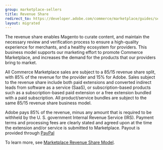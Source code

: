 ```yaml
---
group: marketplace-sellers
title: Revenue Share
redirect_to: https://developer.adobe.com/commerce/marketplace/guides/sellers/revenue-share/
layout: migrated
---
```


The revenue share enables Magento to curate content, and maintain the necessary review and verification process to ensure a high-quality experience for merchants, and a healthy ecosystem for providers. This business model supports our marketing effort to promote Commerce Marketplace, and increases the demand for the products that our providers bring to market.

All Commerce Marketplace sales are subject to a 85/15 revenue share split, with 85% of the revenue for the provider and 15% for Adobe. Sales subject to the revenue share include both paid extensions and converted indirect leads from software as a service (SaaS), or subscription-based products such as a subscription-based paid extension or a free extension bundled with a paid subscription. All product/service bundles are subject to the same 85/15 revenue share business model.

Adobe pays 85% of the revenue, minus any amount that is required to be withheld by the U. S. government Internal Revenue Service (IRS). Payment terms and processing fees are clearly stated and agreed upon at the time the extension and/or service is submitted to Marketplace. Payout is provided through [PayPal][1]

To learn more, see [Marketplace Revenue Share Model][2].

[1]: https://www.paypal.com/us/home
[2]: https://docs.magento.com/m2/pdf/marketplace/Marketplace_Revenue_Share.pdf
